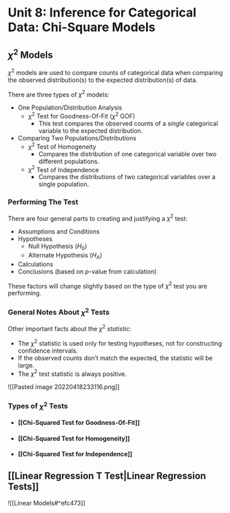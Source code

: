 # Unit 8: Inference for Categorical Data: Chi-Square Models
## $\chi^2$ Models
$\chi^2$ models are used to compare counts of categorical data when comparing the observed distribution(s) to the expected distribution(s) of data.

There are three types of $\chi^2$ models:
- One Population/Distribution Analysis
	- $\chi^2$ Test for Goodness-Of-Fit ($\chi^2$ GOF)
		- This test compares the observed counts of a *single* categorical variable to the expected distribution.
- Comparing Two Populations/Distributions
	- $\chi^2$ Test of Homogeneity
		- Compares the distribution of one categorical variable over two different populations.
	- $\chi^2$ Test of Independence
		- Compares the distributions of two categorical variables over a single population.
### Performing The Test
There are four general parts to creating and justifying a $\chi^2$ test:
- Assumptions and Conditions
- Hypotheses
	- Null Hypothesis ($H_0$)
	- Alternate Hypothesis ($H_A$)
- Calculations
- Conclusions (based on $p$-value from calculation)

These factors will change slightly based on the type of $\chi^2$ test you are performing.
### General Notes About $\chi^2$ Tests
Other important facts about the $\chi^2$ *statistic*:
- The $\chi^2$ statistic is used only for testing hypotheses, not for constructing confidence intervals.
- If the observed counts don’t match the expected, the statistic will be large.
- The $\chi^2$ test statistic is always positive.

![[Pasted image 20220418233116.png]]

### Types of $\chi^2$ Tests
- #### [[Chi-Squared Test for Goodness-Of-Fit]]
- #### [[Chi-Squared Test for Homogeneity]]
- #### [[Chi-Squared Test for Independence]]

## [[Linear Regression T Test|Linear Regression Tests]]
![[Linear Models#^efc473]]

